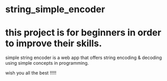 # string_simple_encoder


# this project is for beginners in order to improve their skills. 
simple string encoder is a web app  that offers string encoding & decoding using
simple concepts in programming.  


wish you all the best !!!!!
